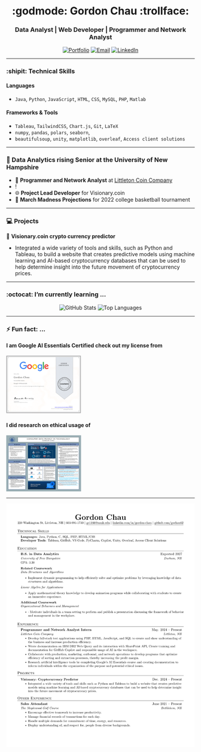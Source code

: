 <h1 align="center">:godmode:  Gordon Chau  :trollface:</h1>
<h3 align="center">Data Analyst | Web Developer | Programmer and Network Analyst</h3>
<p align="center">
  <a href="https://www.linkedin.com/in/gordon-chau1/" target="_blank"><img src="https://img.shields.io/badge/Portfolio-%23FF5722.svg?style=for-the-badge&logo=web&logoColor=white" alt="Portfolio"></a>
  <a href="mailto:gochau62@outlookcom"><img src="https://img.shields.io/badge/Email-%230078D7.svg?style=for-the-badge&logo=gmail&logoColor=white" alt="Email"></a>
  <a href="https://www.linkedin.com/in/gordon-chau1/" target="_blank"><img src="https://img.shields.io/badge/LinkedIn-%230A66C2.svg?style=for-the-badge&logo=linkedin&logoColor=white" alt="LinkedIn"></a>
</p>

---
### :shipit: Technical Skills  
#### **Languages**  
- `Java`, `Python`, `JavaScript`, `HTML`, `CSS`, `MySQL`, `PHP`, `Matlab`
#### **Frameworks & Tools**  
- `Tableau`, `TailwindCSS`, `Chart.js`, `Git`, `LaTeX`
- `numpy`, `pandas`, `polars`, `seaborn`,
- `beautifulsoup`, `unity`, `matplotlib`, `overleaf`, `Access client solutions`

---
### 🌟 Data Analytics rising Senior at the University of New Hampshire
- 🔧 **Programmer and Network Analyst** at [Littleton Coin Company](https://www.littletoncoin.com/shop)
- ! 
- 🌐 **Project Lead Developer** for Visionary.coin
- 🏀  **March Madness Projections** for 2022 college basketball tournament

---
### 💻 Projects  
📒 **Visionary.coin crypto currency predictor**
- Integrated a wide variety of tools and skills, such as Python and Tableau, to build a website that creates predictive models using machine learning and AI-based cryptocurrency databases that can be used to help determine insight into the future movement of cryptocurrency prices.


---
### :octocat:  I’m currently learning ...
<p align="center">
  <img src="https://github-readme-stats.vercel.app/api?username=gochau62&show_icons=true&theme=tokyonight" alt="GitHub Stats" width="420" height="400" />
  <img src="https://github-readme-stats.vercel.app/api/top-langs/?username=gochau62&layout=compact&theme=tokyonight" alt="Top Languages" width="420" height="400"/>
</p>

---
### ⚡ Fun fact: ...
#### I am Google AI Essentials Certified check out my license from 
<img src="png/Coursera.png" alt="Coursera" width="200">

#### I did research on ethical usage of 
<img src="png/consumer_data_privacy.png" alt="Consumer Data Privacy in Technology" width="200">

---

![resume.png](png/resume.png)
